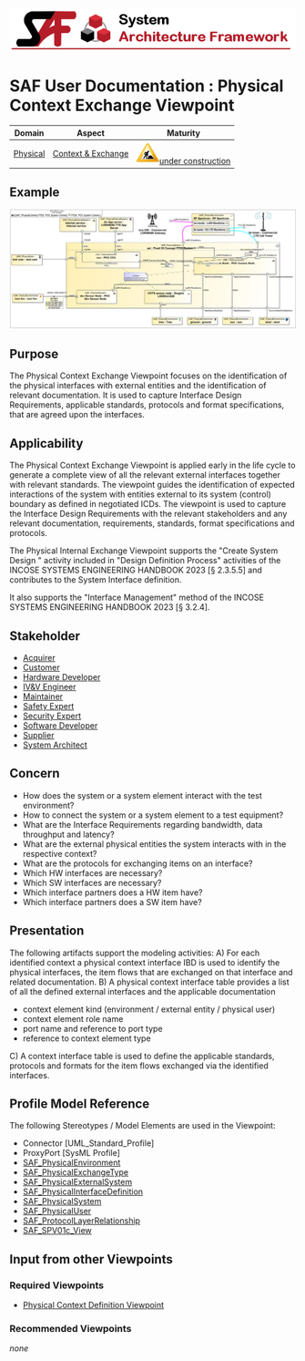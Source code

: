 ![System Architecture Framework](../diagrams/Banner_SAF.png)
# SAF User Documentation : Physical Context Exchange Viewpoint
|**Domain**|**Aspect**|**Maturity**|
| --- | --- | --- |
|[Physical](../domains.md#Domain-Physical)|[Context & Exchange](../aspects.md#Aspect-Context-&-Exchange)|![Under Construction](../diagrams/Under_construction_icon-yellow.svg )[under construction](../using-saf/maturity.md#under-construction)|
## Example
![Physical-Context-Exchange-Viewpoint-example.svg](../vp-examples/Physical-Context-Exchange-Viewpoint-example.svg)
## Purpose
The Physical Context Exchange Viewpoint focuses on the identification of the physical interfaces with external entities and the identification of relevant documentation. It is used to capture Interface Design Requirements, applicable standards, protocols and format specifications, that are agreed upon the interfaces.

## Applicability
The Physical Context Exchange Viewpoint is applied early in the life cycle to generate a complete view of all the relevant external interfaces together with relevant standards.
The viewpoint guides the identification of expected interactions of the system with entities external to its system (control) boundary as defined in negotiated ICDs.
The viewpoint is used to capture the Interface Design Requirements with the relevant stakeholders and any relevant documentation, requirements, standards, format specifications and protocols.

The Physical Internal Exchange Viewpoint supports the "Create System Design " activity included in "Design Definition Process" activities of the INCOSE SYSTEMS ENGINEERING HANDBOOK 2023 [§ 2.3.5.5] and contributes to the System Interface definition.

It also supports the "Interface Management" method of the INCOSE SYSTEMS ENGINEERING HANDBOOK 2023 [§ 3.2.4].
## Stakeholder
* [Acquirer](../stakeholders.md#Acquirer)
* [Customer](../stakeholders.md#Customer)
* [Hardware Developer](../stakeholders.md#Hardware-Developer)
* [IV&V Engineer](../stakeholders.md#IV&V-Engineer)
* [Maintainer](../stakeholders.md#Maintainer)
* [Safety Expert](../stakeholders.md#Safety-Expert)
* [Security Expert](../stakeholders.md#Security-Expert)
* [Software Developer](../stakeholders.md#Software-Developer)
* [Supplier](../stakeholders.md#Supplier)
* [System Architect](../stakeholders.md#System-Architect)
## Concern
* How does the system or a system element interact with the test environment?
* How to connect the system or a system element to a test equipment?
* What are the Interface Requirements regarding bandwidth, data throughput and latency?
* What are the external physical entities the system interacts with in the respective context?
* What are the protocols for exchanging items on an interface?
* Which HW interfaces are necessary?
* Which SW interfaces are necessary?
* Which interface partners does a HW item have?
* Which interface partners does a SW item have?
## Presentation
The following artifacts support the modeling activities:
A) For each identified context a physical context interface IBD is used to identify the physical interfaces, the item flows that are exchanged on that interface and related documentation.
B) A physical context interface table provides a list of all the defined external interfaces and the applicable documentation
* context element kind (environment / external entity / physical user)
* context element role name
* port name and reference to port type
* reference to context element type

C) A context interface table is used to define the applicable standards, protocols and formats for the item flows exchanged via the identified interfaces.

## Profile Model Reference
The following Stereotypes / Model Elements are used in the Viewpoint:
* Connector [UML_Standard_Profile]
* ProxyPort [SysML Profile]
* [SAF_PhysicalEnvironment](../stereotypes.md#SAF_PhysicalEnvironment)
* [SAF_PhysicalExchangeType](../stereotypes.md#SAF_PhysicalExchangeType)
* [SAF_PhysicalExternalSystem](../stereotypes.md#SAF_PhysicalExternalSystem)
* [SAF_PhysicalInterfaceDefinition](../stereotypes.md#SAF_PhysicalInterfaceDefinition)
* [SAF_PhysicalSystem](../stereotypes.md#SAF_PhysicalSystem)
* [SAF_PhysicalUser](../stereotypes.md#SAF_PhysicalUser)
* [SAF_ProtocolLayerRelationship](../stereotypes.md#SAF_ProtocolLayerRelationship)
* [SAF_SPV01c_View](../stereotypes.md#SAF_SPV01c_View)
## Input from other Viewpoints
### Required Viewpoints
* [Physical Context Definition Viewpoint](Physical-Context-Definition-Viewpoint.md)
### Recommended Viewpoints
*none*
